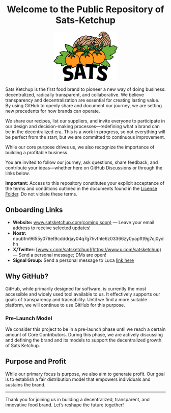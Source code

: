 <div align="center">

# Welcome to the Public Repository of Sats-Ketchup

<img src="_Files/Designs/Logo/Logo_Sats_FullColor_LucaRaimondi.png" alt="Sats Ketchup Logo" width="200"/>

</div>

Sats Ketchup is the first food brand to pioneer a new way of doing business: decentralized, radically transparent, and collaborative. We believe transparency and decentralization are essential for creating lasting value. By using GitHub to openly share and document our journey, we are setting new precedents for how brands can operate.

We share our recipes, list our suppliers, and invite everyone to participate in our design and decision-making processes—redefining what a brand can be in the decentralized era. This is a work in progress, so not everything will be perfect from the start, but we are committed to continuous improvement.

While our core purpose drives us, we also recognize the importance of building a profitable business.

You are invited to follow our journey, ask questions, share feedback, and contribute your ideas—whether here on GitHub Discussions or through the links below.

**Important:** Access to this repository constitutes your explicit acceptance of the terms and conditions outlined in the documents found in the [License Folder](https://github.com/bahuwrihi/Sats-Ketchup/tree/807ae7e54d1e9b974d9f4c50970269568f528bfd/License%20%26%20Guideline/Current). Do not violate these terms.

## Onboarding Links

- **Website:** [www.satsketchup.com(coming soon)](https://www.satsketchup.com) — Leave your email address to receive selected updates!
- **Nostr:** npub1m9655y076et9cdddrjay04q7g7hvfhle6z03366zy0papftt9g7qj0ydhn
- **X/Twitter:** [www.x.com/satsketchup](https://www.x.com/satsketchup) — Send a personal message; DMs are open!
- **Signal Group:** Send a personal message to Luca [link here](https://signal.me/#eu/XoLhmOC7eLBRC84JAdbm_o5N7KENB8-GuS4JIeCVZFIYulncwX1Mz46T4Erih0w-)


## Why GitHub?

GitHub, while primarily designed for software, is currently the most accessible and widely used tool available to us. It effectively supports our goals of transparency and traceability. Until we find a more suitable platform, we will continue to use GitHub for this purpose.

### Pre-Launch Model

We consider this project to be in a pre-launch phase until we reach a certain amount of Core Contributors. During this phase, we are actively discussing and defining the brand and its models to support the decentralized growth of Sats Ketchup.

## Purpose and Profit

While our primary focus is purpose, we also aim to generate profit. Our goal is to establish a fair distribution model that empowers individuals and sustains the brand.

---

Thank you for joining us in building a decentralized, transparent, and innovative food brand. Let’s reshape the future together!
